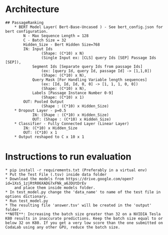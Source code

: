 # Architecture
    ## PassageRanking
        * BERT Model Layer( Bert-Base-Uncased ) - See bert_config.json for bert configuration.
            N - Max Sequence Length = 128
            C - Batch Size = 32
            Hidden_Size - Bert Hidden Size=768
            IN: Input Ids 
                    (Shape: (C*10) x N) 
                    (Single Input ex: [CLS] query Ids [SEP] Passage Ids [SEP]), 
                Segment Ids [Separate query Ids from passage Ids] 
                    (ex: [query Id, query Id, passage Id] -> [1,1,0])
                    (Shape: (C*10) x N), 
                Query Mask [For Handling Variable length sequences]
                    (ex: [Id, Id, Id, 0, 0] -> [1, 1, 1, 0, 0])  
                    (Shape: (C*10) x N),
                Labels [Passage Instance Number 0-9]
                    (Shape: (C*10) x 1)
            OUT: Pooled Output
                    (Shape : (C*10) x Hidden_Size)
        * Dropout Layer - p=0.5
                IN: (Shape : (C*10) x Hidden_Size)
                OUT: (Shape : (C*10) x Hidden_Size)
        * Classifier - Fully Connected Layer (Linear Layer)
            IN: (C*10) x Hidden_Size 
            OUT: (C*10) x 1
        * Output reshaped to C x 10 x 1

# Instructions to run evaluation
    * pip install -r requirements.txt (Preferably in a virtual env)
    * Put the Test File (.tsv) inside data folder
    * Download the models from https://drive.google.com/open?id=1XsS_1zjRtR06XADG7xFNk_a6JDUtDrEv
        and place them inside models folder.
    * In test_model.py change the 'data_name' to name of the test file in options dictionary.
    * Run test_model.py
    * The resulting file 'answer.tsv' will be created in the 'output' folder.
    **NOTE**: Increasing the batch size greater than 32 on a NVIDIA Tesla K80 results in inaccurate predictions. Keep the batch size equal to or below 32 on K80. If you get a very low score than the one submitted on CodaLab using any other GPU, reduce the batch size.
